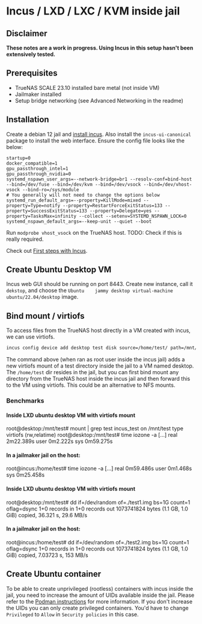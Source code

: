 # Incus / LXD / LXC / KVM inside jail

## Disclaimer

**These notes are a work in progress. Using Incus in this setup hasn't been extensively tested.**

## Prerequisites

- TrueNAS SCALE 23.10 installed bare metal (not inside VM)
- Jailmaker installed
- Setup bridge networking (see Advanced Networking in the readme)

## Installation

Create a debian 12 jail and [install incus](https://github.com/zabbly/incus#installation). Also install the `incus-ui-canonical` package to install the web interface. Ensure the config file looks like the below:

```
startup=0
docker_compatible=1
gpu_passthrough_intel=1
gpu_passthrough_nvidia=0
systemd_nspawn_user_args=--network-bridge=br1 --resolv-conf=bind-host --bind=/dev/fuse --bind=/dev/kvm --bind=/dev/vsock --bind=/dev/vhost-vsock --bind-ro=/sys/module
# You generally will not need to change the options below
systemd_run_default_args=--property=KillMode=mixed --property=Type=notify --property=RestartForceExitStatus=133 --property=SuccessExitStatus=133 --property=Delegate=yes --property=TasksMax=infinity --collect --setenv=SYSTEMD_NSPAWN_LOCK=0
systemd_nspawn_default_args=--keep-unit --quiet --boot
```

Run `modprobe vhost_vsock` on the TrueNAS host. TODO: Check if this is really required.

Check out [First steps with Incus](https://linuxcontainers.org/incus/docs/main/tutorial/first_steps/).

## Create Ubuntu Desktop VM

Incus web GUI should be running on port 8443. Create new instance, call it `dekstop`, and choose the `Ubuntu	jammy desktop virtual-machine ubuntu/22.04/desktop` image.

## Bind mount / virtiofs

To access files from the TrueNAS host directly in a VM created with incus, we can use virtiofs.

```bash
incus config device add desktop test disk source=/home/test/ path=/mnt/test
```

The command above (when ran as root user inside the incus jail) adds a new virtiofs mount of a test directory inside the jail to a VM named desktop. The `/home/test` dir resides in the jail, but you can first bind mount any directory from the TrueNAS host inside the incus jail and then forward this to the VM using virtiofs. This could be an alternative to NFS mounts.

### Benchmarks

#### Inside LXD ubuntu desktop VM with virtiofs mount
root@desktop:/mnt/test# mount | grep test
incus_test on /mnt/test type virtiofs (rw,relatime)
root@desktop:/mnt/test# time iozone -a
[...]
real    2m22.389s
user    0m2.222s
sys     0m59.275s

#### In a jailmaker jail on the host:
root@incus:/home/test# time iozone -a
[...]
real	0m59.486s
user	0m1.468s
sys	0m25.458s

#### Inside LXD ubuntu desktop VM with virtiofs mount
root@desktop:/mnt/test# dd if=/dev/random of=./test1.img bs=1G count=1 oflag=dsync
1+0 records in
1+0 records out
1073741824 bytes (1.1 GB, 1.0 GiB) copied, 36.321 s, 29.6 MB/s

#### In a jailmaker jail on the host:
root@incus:/home/test# dd if=/dev/random of=./test2.img bs=1G count=1 oflag=dsync
1+0 records in
1+0 records out
1073741824 bytes (1.1 GB, 1.0 GiB) copied, 7.03723 s, 153 MB/s

## Create Ubuntu container

To be able to create unprivileged (rootless) containers with incus inside the jail, you need to increase the amount of UIDs available inside the jail. Please refer to the [Podman instructions](rootless_podman_in_rootless_jail.md) for more information. If you don't increase the UIDs you can only create privileged containers. You'd have to change `Privileged` to `Allow` in `Security policies` in this case.